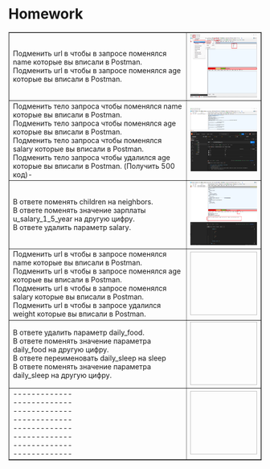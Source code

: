 <!DOCTYPE html>
<h1>Homework</h1>

<html>
 <head>
  <meta charset="utf-8">
 </head>
 <body>
  <table border="1">
   <tr>
    <td> Подменить url в чтобы в запросе поменялся name которые вы вписали в Postman.
    <br> Подменить url в чтобы в запросе поменялся age которые вы вписали в Postman.
    <td><img src="https://github.com/StasTsb/Fiddler/blob/7dfad23cbd0c9392420d95db4da09750c3a54508/screen/01.png" width="340" height="126"></td>
   </tr>
   <tr>
    <td> Подменить тело запроса чтобы поменялся name которые вы вписали в Postman.
    <br> Подменить тело запроса чтобы поменялся age которые вы вписали в Postman. 
    <br> Подменить тело запроса чтобы поменялся salary которые вы вписали в Postman.
    <br> Подменить тело запроса чтобы удалился age которые вы вписали в Postman.  (Получить 500 код)-
    <td><img src="https://github.com/StasTsb/Fiddler/blob/0e3344b1ffd82fddd99aa759c0133c5cd02b4606/screen/02.png" width="340" height="126"></td>
  </tr>
    <tr>
    <td> В ответе поменять children на neighbors. 
    <br> В ответе поменять значение зарплаты u_salary_1_5_year на другую цифру. 
    <br> В ответе удалить параметр salary. 
    <td><img src="https://github.com/StasTsb/Fiddler/blob/021fe11808629b341f66ae6148cf1260a0e03188/screen/03.png" width="340" height="126"></td>
   </tr>
   <tr>
    <td> Подменить url в чтобы в запросе поменялся name которые вы вписали в Postman.
    <br> Подменить url в чтобы в запросе поменялся age которые вы вписали в Postman. 
    <br> Подменить url в чтобы в запросе поменялся salary которые вы вписали в Postman. 
    <br> Подменить url в чтобы в запросе удалился weight которые вы вписали в Postman.
    <td><img src="  " width="340" height="126"></td>
  </tr>
    <tr>
    <td> В ответе удалить параметр  daily_food.
    <br> В ответе поменять значение параметра daily_food на другую цифру.     
    <br> В ответе переименовать daily_sleep на sleep
    <br> В ответе поменять значение параметра daily_sleep на другую цифру.
    <td><img src="  " width="340" height="126"></td>
   </tr>
    <tr>
    <td>-------------
    <br>-------------
    <br>-------------
    <br>-------------
    <br>-------------
    <br>-------------
    <br>-------------
    <br>-------------
    <td><img src="  " width="340" height="126"></td>
   </tr>
  </tr>
 </table>
 </body>
</html>


